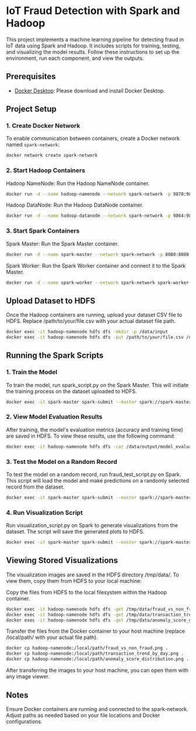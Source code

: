 # IoT Fraud Detection with Spark and Hadoop

This project implements a machine learning pipeline for detecting fraud in IoT data using Spark and Hadoop. It includes scripts for training, testing, and visualizing the model results. Follow these instructions to set up the environment, run each component, and view the outputs.

## Prerequisites

- [Docker Desktop](https://www.docker.com/products/docker-desktop): Please download and install Docker Desktop.

## Project Setup
### 1. Create Docker Network
To enable communication between containers, create a Docker network named `spark-network`:
```bash
docker network create spark-network
```

### 2. Start Hadoop Containers
Hadoop NameNode: Run the Hadoop NameNode container.

```bash
docker run -d --name hadoop-namenode --network spark-network -p 9870:9870 -p 8020:8020 hadoop-namenode-image
```

Hadoop DataNode: Run the Hadoop DataNode container.

```bash
docker run -d --name hadoop-datanode --network spark-network -p 9864:9864 hadoop-datanode-image
```

### 3. Start Spark Containers
Spark Master: Run the Spark Master container.

```bash
docker run -d --name spark-master --network spark-network -p 8080:8080 spark-master-image
```

Spark Worker: Run the Spark Worker container and connect it to the Spark Master.

```bash
docker run -d --name spark-worker --network spark-network spark-worker-image
```

## Upload Dataset to HDFS
Once the Hadoop containers are running, upload your dataset CSV file to HDFS. Replace /path/to/your/file.csv with your actual dataset file path.

```bash
docker exec -it hadoop-namenode hdfs dfs -mkdir -p /data/input
docker exec -it hadoop-namenode hdfs dfs -put /path/to/your/file.csv /data/input/file.csv
```

## Running the Spark Scripts
### 1. Train the Model
To train the model, run spark_script.py on the Spark Master. This will initiate the training process on the dataset uploaded to HDFS.

```bash
docker exec -it spark-master spark-submit --master spark://spark-master:7077 /path/to/spark_script.py
```

### 2. View Model Evaluation Results
After training, the model's evaluation metrics (accuracy and training time) are saved in HDFS. To view these results, use the following command:

```bash
docker exec -it hadoop-namenode hdfs dfs -cat /data/output/model_evaluation.txt
```

### 3. Test the Model on a Random Record
To test the model on a random record, run fraud_test_script.py on Spark. This script will load the model and make predictions on a randomly selected record from the dataset.

```bash
docker exec -it spark-master spark-submit --master spark://spark-master:7077 /path/to/fraud_test_script.py
```

### 4. Run Visualization Script
Run visualization_script.py on Spark to generate visualizations from the dataset. The script will save the generated plots to HDFS.

```bash
docker exec -it spark-master spark-submit --master spark://spark-master:7077 /path/to/visualization_script.py
```

## Viewing Stored Visualizations
The visualization images are saved in the HDFS directory /tmp/data/. To view them, copy them from HDFS to your local machine:

Copy the files from HDFS to the local filesystem within the Hadoop container.

```bash
docker exec -it hadoop-namenode hdfs dfs -get /tmp/data/fraud_vs_non_fraud.png /local/path/fraud_vs_non_fraud.png
docker exec -it hadoop-namenode hdfs dfs -get /tmp/data/transaction_trend_by_day.png /local/path/transaction_trend_by_day.png
docker exec -it hadoop-namenode hdfs dfs -get /tmp/data/anomaly_score_distribution.png /local/path/anomaly_score_distribution.png
```

Transfer the files from the Docker container to your host machine (replace /local/path/ with your actual file path).

```bash
docker cp hadoop-namenode:/local/path/fraud_vs_non_fraud.png .
docker cp hadoop-namenode:/local/path/transaction_trend_by_day.png .
docker cp hadoop-namenode:/local/path/anomaly_score_distribution.png .
```

After transferring the images to your host machine, you can open them with any image viewer.

## Notes
Ensure Docker containers are running and connected to the spark-network.
Adjust paths as needed based on your file locations and Docker configurations.

